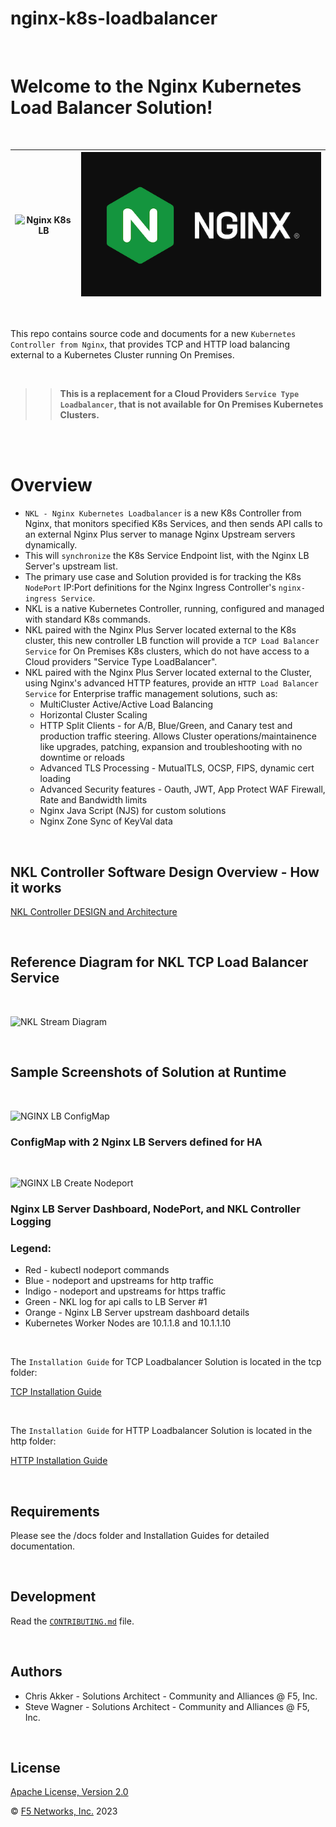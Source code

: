 # nginx-k8s-loadbalancer

<br/>

# Welcome to the Nginx Kubernetes Load Balancer Solution!

<br/>

![Nginx K8s LB](media/nkl-logo.png) | ![Nginx K8s LB](media/nginx-2020.png)
--- | ---

<br/>

This repo contains source code and documents for a new `Kubernetes Controller from Nginx`, that provides TCP and HTTP load balancing external to a Kubernetes Cluster running On Premises.

<br/>

>>**This is a replacement for a Cloud Providers `Service Type Loadbalancer`, that is not available for On Premises Kubernetes Clusters.**

<br/>
<br/>


# Overview

- `NKL - Nginx Kubernetes Loadbalancer` is a new K8s Controller from Nginx, that monitors specified K8s Services, and then sends API calls to an external Nginx Plus server to manage Nginx Upstream servers dynamically.
- This will `synchronize` the K8s Service Endpoint list, with the Nginx LB Server's upstream list.
- The primary use case and Solution provided is for tracking the K8s` NodePort` IP:Port definitions for the Nginx Ingress Controller's `nginx-ingress Service`.
- NKL is a native Kubernetes Controller, running, configured and managed with standard K8s commands.
- NKL paired with the Nginx Plus Server located external to the K8s cluster, this new controller LB function will provide a `TCP Load Balancer Service` for On Premises K8s clusters, which do not have access to a Cloud providers "Service Type LoadBalancer".
- NKL paired with the Nginx Plus Server located external to the Cluster, using Nginx's advanced HTTP features, provide an `HTTP Load Balancer Service` for Enterprise traffic management solutions, such as:
    - MultiCluster Active/Active Load Balancing
    - Horizontal Cluster Scaling
    - HTTP Split Clients - for A/B, Blue/Green, and Canary test and production traffic steering.  Allows Cluster operations/maintainence like upgrades, patching, expansion and troubleshooting with no downtime or reloads
    - Advanced TLS Processing - MutualTLS, OCSP, FIPS, dynamic cert loading
    - Advanced Security features - Oauth, JWT, App Protect WAF Firewall, Rate and Bandwidth limits
    - Nginx Java Script (NJS) for custom solutions
    - Nginx Zone Sync of KeyVal data

<br/>

## NKL Controller Software Design Overview - How it works

[NKL Controller DESIGN and Architecture](DESIGN.md)

<br/>

## Reference Diagram for NKL TCP Load Balancer Service

<br/>

![NKL Stream Diagram](media/nkl-stream-diagram.png)

<br/>

## Sample Screenshots of Solution at Runtime

<br/>

![NGINX LB ConfigMap](media/nkl-configmap.png)
### ConfigMap with 2 Nginx LB Servers defined for HA

<br/>

![NGINX LB Create Nodeport](media/nkl-stream-create-nodeport.png)
### Nginx LB Server Dashboard, NodePort, and NKL Controller Logging

### Legend:
- Red - kubectl nodeport commands
- Blue - nodeport and upstreams for http traffic
- Indigo - nodeport and upstreams for https traffic
- Green - NKL log for api calls to LB Server #1
- Orange - Nginx LB Server upstream dashboard details
- Kubernetes Worker Nodes are 10.1.1.8 and 10.1.1.10

<br/>

The `Installation Guide` for TCP Loadbalancer Solution is located in the tcp folder:

[TCP Installation Guide](tcp/tcp-installation-guide.md)

<br/>

The `Installation Guide` for HTTP Loadbalancer Solution is located in the http folder:

[HTTP Installation Guide](http/http-installation-guide.md)

<br/>

## Requirements

Please see the /docs folder and Installation Guides for detailed documentation.

<br/>

## Development

Read the [`CONTRIBUTING.md`](https://github.com/nginxinc/nginx-k8s-loadbalancer/blob/main/CONTRIBUTING.md) file.

<br/>

## Authors
- Chris Akker - Solutions Architect - Community and Alliances @ F5, Inc.
- Steve Wagner - Solutions Architect - Community and Alliances @ F5, Inc.

<br/>

## License

[Apache License, Version 2.0](https://github.com/nginxinc/nginx-k8s-loadbalancer/blob/main/LICENSE)

&copy; [F5 Networks, Inc.](https://www.f5.com/) 2023
